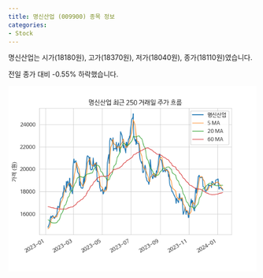 ```yaml
---
title: 명신산업 (009900) 종목 정보
categories:
- Stock
---
```


명신산업는 시가(18180원), 고가(18370원), 저가(18040원), 종가(18110원)였습니다.

전일 종가 대비 -0.55% 하락했습니다.

<!-- more -->

![009900](/assets/stock_images/009900.png)